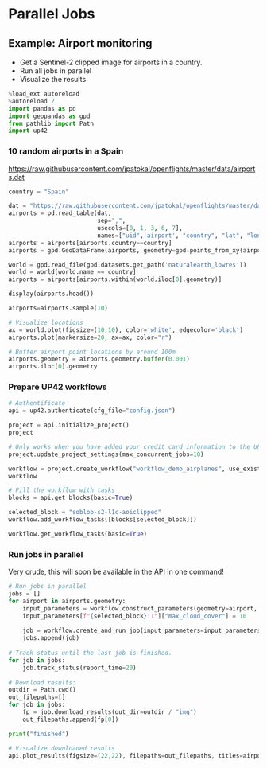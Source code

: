 # Parallel Jobs

## Example: Airport monitoring

- Get a Sentinel-2 clipped image for airports in a country. 
- Run all jobs in parallel
- Visualize the results


```python
%load_ext autoreload
%autoreload 2
import pandas as pd
import geopandas as gpd
from pathlib import Path
import up42
```

### 10 random airports in a Spain

https://raw.githubusercontent.com/jpatokal/openflights/master/data/airports.dat


```python
country = "Spain"

dat = "https://raw.githubusercontent.com/jpatokal/openflights/master/data/airports.dat"
airports = pd.read_table(dat, 
                         sep=",", 
                         usecols=[0, 1, 3, 6, 7], 
                         names=["uid",'airport', "country", "lat", "lon"])
airports = airports[airports.country==country]
airports = gpd.GeoDataFrame(airports, geometry=gpd.points_from_xy(airports.lon, airports.lat))

world = gpd.read_file(gpd.datasets.get_path('naturalearth_lowres'))
world = world[world.name == country]
airports = airports[airports.within(world.iloc[0].geometry)]

display(airports.head())
```


```python
airports=airports.sample(10)
```


```python
# Visualize locations
ax = world.plot(figsize=(10,10), color='white', edgecolor='black')
airports.plot(markersize=20, ax=ax, color="r")
```


```python
# Buffer airport point locations by around 100m
airports.geometry = airports.geometry.buffer(0.001)
airports.iloc[0].geometry
```

### Prepare UP42 workflows


```python
# Authentificate
api = up42.authenticate(cfg_file="config.json")
```


```python
project = api.initialize_project()
project
```


```python
# Only works when you have added your credit card information to the UP42 account.
project.update_project_settings(max_concurrent_jobs=10)
```


```python
workflow = project.create_workflow("workflow_demo_airplanes", use_existing=True)
workflow
```


```python
# Fill the workflow with tasks
blocks = api.get_blocks(basic=True)

selected_block = "sobloo-s2-l1c-aoiclipped"
workflow.add_workflow_tasks([blocks[selected_block]])

workflow.get_workflow_tasks(basic=True)
```

### Run jobs in parallel

Very crude, this will soon be available in the API in one command!


```python
# Run jobs in parallel
jobs = []
for airport in airports.geometry:
    input_parameters = workflow.construct_parameters(geometry=airport, geometry_operation="bbox")
    input_parameters[f"{selected_block}:1"]["max_cloud_cover"] = 10
    
    job = workflow.create_and_run_job(input_parameters=input_parameters)
    jobs.append(job)
    
# Track status until the last job is finished.
for job in jobs:
    job.track_status(report_time=20)
    
# Download results:
outdir = Path.cwd()
out_filepaths=[]
for job in jobs:
    fp = job.download_results(out_dir=outdir / "img")
    out_filepaths.append(fp[0])

print("finished")
```


```python
# Visualize downloaded results
api.plot_results(figsize=(22,22), filepaths=out_filepaths, titles=airports.airport.to_list())
```


```python

```
